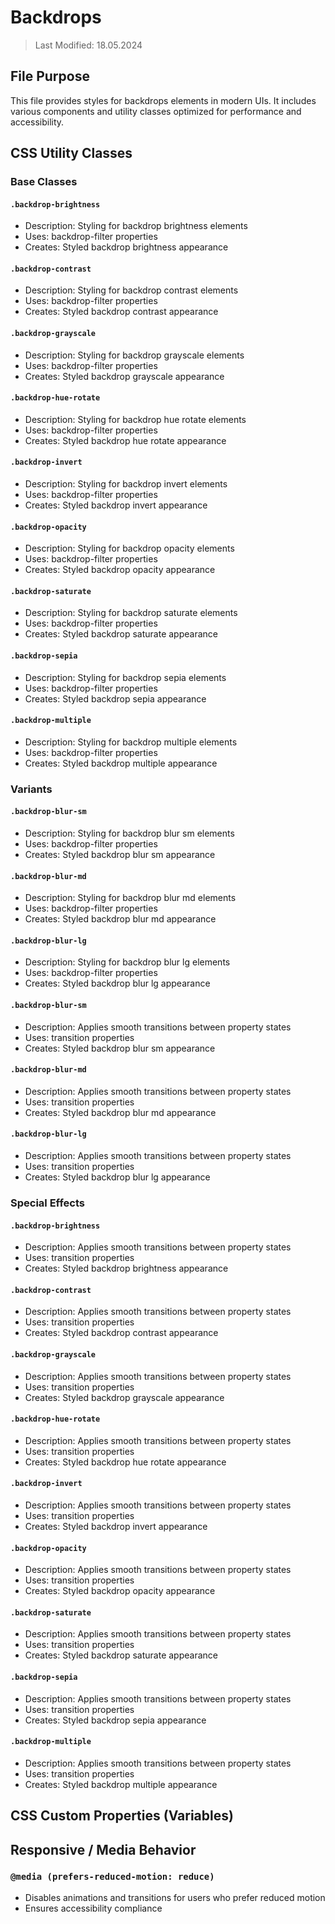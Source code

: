 # Backdrops
> Last Modified: 18.05.2024

## File Purpose

This file provides styles for backdrops elements in modern UIs. It includes various components and utility classes optimized for performance and accessibility.

## CSS Utility Classes

### Base Classes

#### `.backdrop-brightness`
- Description: Styling for backdrop brightness elements
- Uses: backdrop-filter properties
- Creates: Styled backdrop brightness appearance

#### `.backdrop-contrast`
- Description: Styling for backdrop contrast elements
- Uses: backdrop-filter properties
- Creates: Styled backdrop contrast appearance

#### `.backdrop-grayscale`
- Description: Styling for backdrop grayscale elements
- Uses: backdrop-filter properties
- Creates: Styled backdrop grayscale appearance

#### `.backdrop-hue-rotate`
- Description: Styling for backdrop hue rotate elements
- Uses: backdrop-filter properties
- Creates: Styled backdrop hue rotate appearance

#### `.backdrop-invert`
- Description: Styling for backdrop invert elements
- Uses: backdrop-filter properties
- Creates: Styled backdrop invert appearance

#### `.backdrop-opacity`
- Description: Styling for backdrop opacity elements
- Uses: backdrop-filter properties
- Creates: Styled backdrop opacity appearance

#### `.backdrop-saturate`
- Description: Styling for backdrop saturate elements
- Uses: backdrop-filter properties
- Creates: Styled backdrop saturate appearance

#### `.backdrop-sepia`
- Description: Styling for backdrop sepia elements
- Uses: backdrop-filter properties
- Creates: Styled backdrop sepia appearance

#### `.backdrop-multiple`
- Description: Styling for backdrop multiple elements
- Uses: backdrop-filter properties
- Creates: Styled backdrop multiple appearance

### Variants

#### `.backdrop-blur-sm`
- Description: Styling for backdrop blur sm elements
- Uses: backdrop-filter properties
- Creates: Styled backdrop blur sm appearance

#### `.backdrop-blur-md`
- Description: Styling for backdrop blur md elements
- Uses: backdrop-filter properties
- Creates: Styled backdrop blur md appearance

#### `.backdrop-blur-lg`
- Description: Styling for backdrop blur lg elements
- Uses: backdrop-filter properties
- Creates: Styled backdrop blur lg appearance

#### `.backdrop-blur-sm`
- Description: Applies smooth transitions between property states
- Uses: transition properties
- Creates: Styled backdrop blur sm appearance

#### `.backdrop-blur-md`
- Description: Applies smooth transitions between property states
- Uses: transition properties
- Creates: Styled backdrop blur md appearance

#### `.backdrop-blur-lg`
- Description: Applies smooth transitions between property states
- Uses: transition properties
- Creates: Styled backdrop blur lg appearance

### Special Effects

#### `.backdrop-brightness`
- Description: Applies smooth transitions between property states
- Uses: transition properties
- Creates: Styled backdrop brightness appearance

#### `.backdrop-contrast`
- Description: Applies smooth transitions between property states
- Uses: transition properties
- Creates: Styled backdrop contrast appearance

#### `.backdrop-grayscale`
- Description: Applies smooth transitions between property states
- Uses: transition properties
- Creates: Styled backdrop grayscale appearance

#### `.backdrop-hue-rotate`
- Description: Applies smooth transitions between property states
- Uses: transition properties
- Creates: Styled backdrop hue rotate appearance

#### `.backdrop-invert`
- Description: Applies smooth transitions between property states
- Uses: transition properties
- Creates: Styled backdrop invert appearance

#### `.backdrop-opacity`
- Description: Applies smooth transitions between property states
- Uses: transition properties
- Creates: Styled backdrop opacity appearance

#### `.backdrop-saturate`
- Description: Applies smooth transitions between property states
- Uses: transition properties
- Creates: Styled backdrop saturate appearance

#### `.backdrop-sepia`
- Description: Applies smooth transitions between property states
- Uses: transition properties
- Creates: Styled backdrop sepia appearance

#### `.backdrop-multiple`
- Description: Applies smooth transitions between property states
- Uses: transition properties
- Creates: Styled backdrop multiple appearance

## CSS Custom Properties (Variables)



## Responsive / Media Behavior

### `@media (prefers-reduced-motion: reduce)`
- Disables animations and transitions for users who prefer reduced motion
- Ensures accessibility compliance

